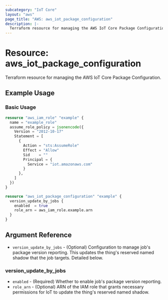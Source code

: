 ```yaml
---
subcategory: "IoT Core"
layout: "aws"
page_title: "AWS: aws_iot_package_configuration"
description: |-
  Terraform resource for managing the AWS IoT Core Package Configuration.
---
```


# Resource: aws_iot_package_configuration

Terraform resource for managing the AWS IoT Core Package Configuration.

## Example Usage

### Basic Usage

```terraform
resource "aws_iam_role" "example" {
  name = "example_role"
  assume_role_policy = jsonencode({
    Version = "2012-10-17"
    Statement = [
      {
        Action = "sts:AssumeRole"
        Effect = "Allow"
        Sid    = ""
        Principal = {
          Service = "iot.amazonaws.com"
        }
      },
    ]
  })
}

resource "aws_iot_package_configuration" "example" {
  version_update_by_jobs {
    enabled  = true
    role_arn = aws_iam_role.example.arn
  }
}
```

## Argument Reference

* `version_update_by_jobs` - (Optional) Configuration to manage job's package version reporting. This updates the thing's reserved named shadow that the job targets. Detailed below.

### version_update_by_jobs

* `enabled` - (Required) Whether to enable job's package version reporting.
* `role_arn` - (Optional) ARN of the IAM role that grants necessary permissions for IoT to update the thing's reserved named shadow.